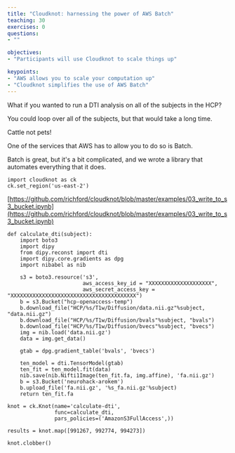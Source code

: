 ```yaml
---
title: "Cloudknot: harnessing the power of AWS Batch"
teaching: 30
exercises: 0
questions:
- ""

objectives:
- "Participants will use Cloudknot to scale things up"

keypoints:
- "AWS allows you to scale your computation up"
- "Cloudknot simplifies the use of AWS Batch"
---
```


What if you wanted to run a DTI analysis on all of the subjects in the HCP?

You could loop over all of the subjects, but that would take a long time.

Cattle not pets!

One of the services that AWS has to allow you to do so is Batch.

Batch is great, but it's a bit complicated, and we wrote a library that
automates everything that it does.

~~~
import cloudknot as ck
ck.set_region('us-east-2')
~~~


[https://github.com/richford/cloudknot/blob/master/examples/03_write_to_s3_bucket.ipynb](https://github.com/richford/cloudknot/blob/master/examples/03_write_to_s3_bucket.ipynb)


~~~
def calculate_dti(subject):
    import boto3
    import dipy
    from dipy.reconst import dti
    import dipy.core.gradients as dpg
    import nibabel as nib

    s3 = boto3.resource('s3',
                        aws_access_key_id = "XXXXXXXXXXXXXXXXXXXX",
                        aws_secret_access_key = "XXXXXXXXXXXXXXXXXXXXXXXXXXXXXXXXXXXXXXXX")
    b = s3.Bucket("hcp-openaccess-temp")
    b.download_file("HCP/%s/T1w/Diffusion/data.nii.gz"%subject, "data.nii.gz")
    b.download_file("HCP/%s/T1w/Diffusion/bvals"%subject, "bvals")
    b.download_file("HCP/%s/T1w/Diffusion/bvecs"%subject, "bvecs")
    img = nib.load('data.nii.gz')
    data = img.get_data()

    gtab = dpg.gradient_table('bvals', 'bvecs')

    ten_model = dti.TensorModel(gtab)
    ten_fit = ten_model.fit(data)
    nib.save(nib.Nifti1Image(ten_fit.fa, img.affine), 'fa.nii.gz')
    b = s3.Bucket('neurohack-arokem')
    b.upload_file('fa.nii.gz', '%s_fa.nii.gz'%subject)
    return ten_fit.fa
~~~

~~~
knot = ck.Knot(name='calculate-dti',
               func=calculate_dti,
               pars_policies=('AmazonS3FullAccess',))
~~~

~~~
results = knot.map([991267, 992774, 994273])
~~~

~~~
knot.clobber()
